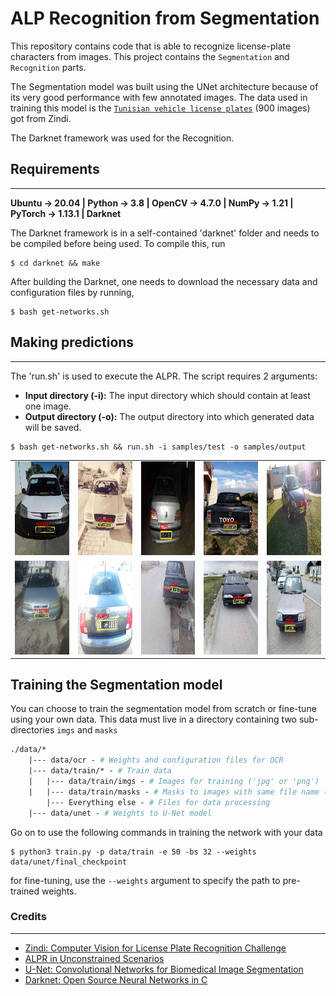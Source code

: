 # ALP Recognition from Segmentation


This repository contains code that is able to recognize license-plate characters from images. This project contains the `Segmentation` and `Recognition` parts.

The Segmentation model was built using the UNet architecture because of its very good performance with few annotated images. The data used in training this model is the [`Tunisian vehicle license plates`](https://zindi.africa/competitions/ai-hack-tunisia-2-computer-vision-challenge-2/data) (900 images) got from Zindi.

The Darknet framework was used for the Recognition.

## Requirements
---
**Ubuntu -> 20.04 | Python -> 3.8 | OpenCV -> 4.7.0 | NumPy -> 1.21 | PyTorch -> 1.13.1 | Darknet**

The Darknet framework is in a self-contained 'darknet' folder and needs to be compiled before being used. To compile this, run

``` shellscript
$ cd darknet && make
```

After building the Darknet, one needs to download the necessary data and configuration files by running,

``` shellscript
$ bash get-networks.sh
```


## Making predictions
---
The 'run.sh' is used to execute the ALPR. The script requires 2 arguments:
* __Input directory (-i):__ The input directory which should contain at least one image.
* __Output directory (-o):__ The output directory into which generated data will be saved.

```shellscript
$ bash get-networks.sh && run.sh -i samples/test -o samples/output
```


<table>
<tr>
        <td><img src='samples/output/final_output/1080.jpg' width='150' height='150'></td>
        <td><img src='samples/output/final_output/1081.jpg' width='150' height='150'></td>
        <td><img src='samples/output/final_output/1088.jpg' width='150' height='150'></td>
        <td><img src='samples/output/final_output/1090.jpg' width='150' height='150'></td>
        <td><img src='samples/output/final_output/1091.jpg' width='150' height='150'></td>
    <tr>
    <tr>
        <td><img src='samples/output/final_output/1082.jpg' width='150' height='150'></td>
        <td><img src='samples/output/final_output/1095.jpg' width='150' height='150'></td>
        <td><img src='samples/output/final_output/1101.jpg' width='150' height='150'></td>
        <td><img src='samples/output/final_output/1105.jpg' width='150' height='150'></td>
        <td><img src='samples/output/final_output/1108.jpg' width='150' height='150'></td>
    <tr>
<table>

## Training the Segmentation model
You can choose to train the segmentation model from scratch or fine-tune using your own data. This data must live in a directory containing two sub-directories `imgs` and `masks`

```graphql
./data/*
    |--- data/ocr - # Weights and configuration files for OCR
    |--- data/train/* - # Train data
    |   |--- data/train/imgs - # Images for training ('jpg' or 'png')
    |   |--- data/train/masks - # Masks to images with same file name ('jpg' or 'png')
        |--- Everything else - # Files for data processing
    |--- data/unet - # Weights to U-Net model
```

Go on to use the following commands in training the network with your data

```shellscript
$ python3 train.py -p data/train -e 50 -bs 32 --weights data/unet/final_checkpoint
```
for fine-tuning, use the `--weights` argument to specify the path to pre-trained weights.

### Credits
---
* [Zindi: Computer Vision for License Plate Recognition Challenge](https://zindi.africa/competitions/ai-hack-tunisia-2-computer-vision-challenge-2/data)
* [ALPR in Unconstrained Scenarios](https://github.com/sergiomsilva/alpr-unconstrained)
* [U-Net: Convolutional Networks for Biomedical Image Segmentation](https://arxiv.org/pdf/1505.04597)
* [Darknet: Open Source Neural Networks in C](https://pjreddie.com/darknet/)
